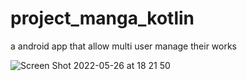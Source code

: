 # project_manga_kotlin
a android app that allow multi user manage their works

![Screen Shot 2022-05-26 at 18 21 50](https://user-images.githubusercontent.com/32039828/170478403-ede4ea26-7dbd-4cea-9235-b2e93507f9a6.png)
